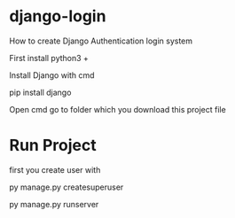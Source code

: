 # django-login 

How to create Django Authentication login system

First install python3 + 

Install Django  with cmd 

pip install django

Open cmd go to folder which  you  download  this  project file 

# Run Project

first you create  user with 

py manage.py createsuperuser

py manage.py runserver
